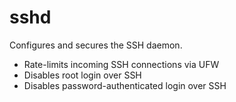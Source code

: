 # sshd

Configures and secures the SSH daemon.

- Rate-limits incoming SSH connections via UFW
- Disables root login over SSH
- Disables password-authenticated login over SSH
